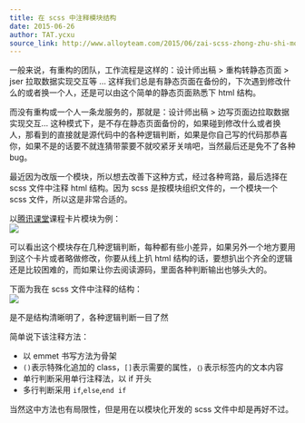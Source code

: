 ```yaml
---
title: 在 scss 中注释模块结构
date: 2015-06-26
author: TAT.ycxu
source_link: http://www.alloyteam.com/2015/06/zai-scss-zhong-zhu-shi-mo-kuai-jie-gou/
---
```


一般来说，有重构的团队，工作流程是这样的：设计师出稿 > 重构转静态页面 > jser 拉取数据实现交互等 … 这样我们总是有静态页面在备份的，下次遇到修改什么的或者换一个人，还是可以由这个简单的静态页面熟悉下 html 结构。

而没有重构或一个人一条龙服务的，那就是：设计师出稿 > 边写页面边拉取数据实现交互… 这种模式下，是不存在静态页面备份的，如果碰到修改什么或者换人，那看到的直接就是源代码中的各种逻辑判断，如果是你自己写的代码那恭喜你，如果不是的话要不就连猜带蒙要不就咬紧牙关啃吧，当然最后还是免不了各种 bug。

最近因为改版一个模块，所以想去改善下这种方式，经过各种弯路，最后选择在 scss 文件中注释 html 结构。因为 scss 是按模块组织文件的，一个模块一个 scss 文件，所以这是非常合适的。

以[腾讯课堂](http://ke.qq.com/)课程卡片模块为例：  
![](http://7tszky.com1.z0.glb.clouddn.com/Fglzp9ltBn3EClXeuwDS8OnVrURd)

可以看出这个模块存在几种逻辑判断，每种都有些小差异，如果另外一个地方要用到这个卡片或者略做修改，你要从线上扒 html 结构的话，要想扒出个齐全的逻辑还是比较困难的，而如果让你去阅读源码，里面各种判断输出也够头大的。

下面为我在 scss 文件中注释的结构：  
![](http://7tszky.com1.z0.glb.clouddn.com/Firi_TAfcOcZmnFVCPWmLFnLxGbL)

是不是结构清晰明了，各种逻辑判断一目了然

简单说下该注释方法：

-   以 emmet 书写方法为骨架
-   `()`表示特殊化追加的 class，`[]`表示需要的属性，`｛｝`表示标签内的文本内容
-   单行判断采用单行注释法，以 if 开头
-   多行判断采用 `if`,`else`,`end if`

当然这中方法也有局限性，但是用在以模块化开发的 scss 文件中却是再好不过。